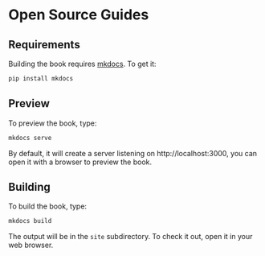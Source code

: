 # Open Source Guides

## Requirements

Building the book requires [mkdocs](https://github.com/mkdocs/mkdocs). To get it:

```bash
pip install mkdocs
```

## Preview

To preview the book, type:

```bash
mkdocs serve
```

By default, it will create a server listening on http://localhost:3000, you can open it with a browser to preview the book.

## Building

To build the book, type:

```bash
mkdocs build
```

The output will be in the `site` subdirectory. To check it out, open it in your web browser.
